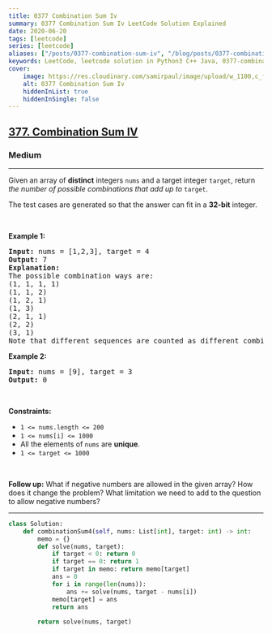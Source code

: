 ```yaml
---
title: 0377 Combination Sum Iv
summary: 0377 Combination Sum Iv LeetCode Solution Explained
date: 2020-06-20
tags: [leetcode]
series: [leetcode]
aliases: ["/posts/0377-combination-sum-iv", "/blog/posts/0377-combination-sum-iv", "/0377-combination-sum-iv"]
keywords: LeetCode, leetcode solution in Python3 C++ Java, 0377-combination-sum-iv solution
cover:
    image: https://res.cloudinary.com/samirpaul/image/upload/w_1100,c_fit,co_rgb:FFFFFF,l_text:Arial_70_bold:0377 Combination Sum Iv/problem-solving.webp
    alt: 0377 Combination Sum Iv
    hiddenInList: true
    hiddenInSingle: false
---
```



<h2><a href="https://leetcode.com/problems/combination-sum-iv/">377. Combination Sum IV</a></h2><h3>Medium</h3><hr><div><p>Given an array of <strong>distinct</strong> integers <code>nums</code> and a target integer <code>target</code>, return <em>the number of possible combinations that add up to</em>&nbsp;<code>target</code>.</p>

<p>The test cases are generated so that the answer can fit in a <strong>32-bit</strong> integer.</p>

<p>&nbsp;</p>
<p><strong class="example">Example 1:</strong></p>

<pre><strong>Input:</strong> nums = [1,2,3], target = 4
<strong>Output:</strong> 7
<strong>Explanation:</strong>
The possible combination ways are:
(1, 1, 1, 1)
(1, 1, 2)
(1, 2, 1)
(1, 3)
(2, 1, 1)
(2, 2)
(3, 1)
Note that different sequences are counted as different combinations.
</pre>

<p><strong class="example">Example 2:</strong></p>

<pre><strong>Input:</strong> nums = [9], target = 3
<strong>Output:</strong> 0
</pre>

<p>&nbsp;</p>
<p><strong>Constraints:</strong></p>

<ul>
	<li><code>1 &lt;= nums.length &lt;= 200</code></li>
	<li><code>1 &lt;= nums[i] &lt;= 1000</code></li>
	<li>All the elements of <code>nums</code> are <strong>unique</strong>.</li>
	<li><code>1 &lt;= target &lt;= 1000</code></li>
</ul>

<p>&nbsp;</p>
<p><strong>Follow up:</strong> What if negative numbers are allowed in the given array? How does it change the problem? What limitation we need to add to the question to allow negative numbers?</p>
</div>

---




```python
class Solution:
    def combinationSum4(self, nums: List[int], target: int) -> int:
        memo = {}
        def solve(nums, target):
            if target < 0: return 0
            if target == 0: return 1
            if target in memo: return memo[target]
            ans = 0
            for i in range(len(nums)):
                ans += solve(nums, target - nums[i])
            memo[target] = ans
            return ans
        
        return solve(nums, target)
```
